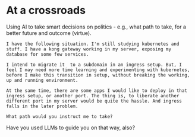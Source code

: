 # At a crossroads

Using AI to take smart decisions on politics - e.g., what path to take, for a better future and outcome (virtue).

```
I have the following situation. I'm still studying kubernetes and stuff. I have a kong gateway working in my server, exposing my database for some few services.

I intend to migrate it  to a subdomain in an ingress setup. But, I feel I may need more time learning and experimenting with kubernetes, before I make this transition in setup, without breaking the working, up and running environment.

At the same time, there are some apps I would like to deploy in that ingress setup, or another port. The thing is, to liberate another different port in my server would be quite the hassle. And ingress falls in the later problem.

What path would you instruct me to take?
```

Have you used LLMs to guide you on that way, also?
